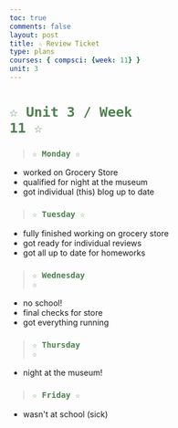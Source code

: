 ```yaml
---
toc: true
comments: false
layout: post
title: ☆ Review Ticket
type: plans
courses: { compsci: {week: 11} }
unit: 3
---
```


# <code style="color: #4e804f">☆ Unit 3 / Week 11 ☆</code>

> ### <code style="color:#4e804f;">☆ Monday ☆</code>
- worked on Grocery Store
- qualified for night at the museum
- got individual (this) blog up to date

> ### <code style="color:#4e804f;">☆ Tuesday ☆</code>
- fully finished working on grocery store
- got ready for individual reviews
- got all up to date for homeworks

> ### <code style="color:#4e804f;">☆ Wednesday ☆</code>
- no school!
- final checks for store
- got everything running

> ### <code style="color:#4e804f;">☆ Thursday ☆</code>
- night at the museum!

> ### <code style="color:#4e804f;">☆ Friday ☆</code>
-  wasn't at school (sick)